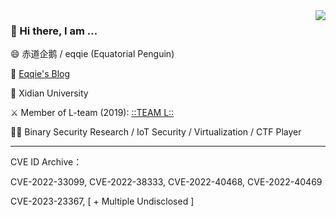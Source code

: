 <img align="right" src="https://github-readme-stats.vercel.app/api?username=victoryang00&show_icons=true&icon_color=0366d6&bg_color=ffffff&hide_title=true" />

### 👋 Hi there, I am ...

😄 赤道企鹅 / eqqie (Equatorial Penguin)

📕 [Eqqie's Blog](https://eqqie.cn/)

🏫 Xidian University

⚔️ Member of L-team (2019): [::TEAM L::](https://l.xdsec.org/about.html)

🧑‍💻 Binary Security Research / IoT Security / Virtualization  / CTF Player

------

CVE ID Archive：

CVE-2022-33099, CVE-2022-38333, CVE-2022-40468, CVE-2022-40469

CVE-2023-23367, [ + Multiple Undisclosed ]
